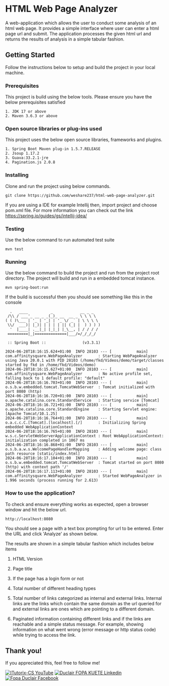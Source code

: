 # HTML Web Page Analyzer

A web-application which allows the user to conduct some analysis of an html web page. It provides a
simple interface where user can enter a html page url and submit. The application processes the given html url
and returns the results of analysis in a simple tabular fashion.

## Getting Started

Follow the instructions below to setup and build the project in your local machine.

### Prerequisites

This project is build using the below tools. Please ensure you have the below prerequisites satisfied

```
1. JDK 17 or above
2. Maven 3.6.3 or above
```

### Open source libraries or plug-ins used

This project uses the below open source libraries, frameworks and plugins.

```
1. Spring Boot Maven plug-in 1.5.7.RELEASE
2. Jsoup 1.17.2
3. Guava:33.2.1-jre
4. Pagination.js 2.0.8
```


### Installing

Clone and run the project using below commands.
```
git clone https://github.com/weshare237/html-web-page-analyzer.git

```
If you are using a IDE for example Intellij then, import project and choose pom.xml file. For more information
you can check out the link https://spring.io/guides/gs/intellij-idea/

### Testing

Use the below command to run automated test suite

```
mvn test
```

### Running

Use the below command to build the project and run from the project root directory.
The project will build and run in a embedded tomcat instance.

```
mvn spring-boot:run
```

If the build is successful then you should see something like this in the console

```
  .   ____          _            __ _ _
 /\\ / ___'_ __ _ _(_)_ __  __ _ \ \ \ \
( ( )\___ | '_ | '_| | '_ \/ _` | \ \ \ \
 \\/  ___)| |_)| | | | | || (_| |  ) ) ) )
  '  |____| .__|_| |_|_| |_\__, | / / / /
 =========|_|==============|___/=/_/_/_/

 :: Spring Boot ::                (v3.3.1)

2024-06-28T18:16:15.624+01:00  INFO 28103 --- [           main] com.affinitysquare.WebPageAnalyzer       : Starting WebPageAnalyzer using Java 20.0.1 with PID 28103 (/home/fkd/Videos/demo/target/classes started by fkd in /home/fkd/Videos/demo)
2024-06-28T18:16:15.627+01:00  INFO 28103 --- [           main] com.affinitysquare.WebPageAnalyzer       : No active profile set, falling back to 1 default profile: "default"
2024-06-28T18:16:16.703+01:00  INFO 28103 --- [           main] o.s.b.w.embedded.tomcat.TomcatWebServer  : Tomcat initialized with port 8080 (http)
2024-06-28T18:16:16.720+01:00  INFO 28103 --- [           main] o.apache.catalina.core.StandardService   : Starting service [Tomcat]
2024-06-28T18:16:16.721+01:00  INFO 28103 --- [           main] o.apache.catalina.core.StandardEngine    : Starting Servlet engine: [Apache Tomcat/10.1.25]
2024-06-28T18:16:16.764+01:00  INFO 28103 --- [           main] o.a.c.c.C.[Tomcat].[localhost].[/]       : Initializing Spring embedded WebApplicationContext
2024-06-28T18:16:16.765+01:00  INFO 28103 --- [           main] w.s.c.ServletWebServerApplicationContext : Root WebApplicationContext: initialization completed in 1067 ms
2024-06-28T18:16:16.868+01:00  INFO 28103 --- [           main] o.s.b.a.w.s.WelcomePageHandlerMapping    : Adding welcome page: class path resource [static/index.html]
2024-06-28T18:16:17.104+01:00  INFO 28103 --- [           main] o.s.b.w.embedded.tomcat.TomcatWebServer  : Tomcat started on port 8080 (http) with context path '/'
2024-06-28T18:16:17.113+01:00  INFO 28103 --- [           main] com.affinitysquare.WebPageAnalyzer       : Started WebPageAnalyzer in 1.996 seconds (process running for 2.613)
```


### How to use the application?

To check and ensure everything works as expected, open a browser window and hit the below url.

```
http://localhost:8080
```

You should see a page with a text box prompting for url to be entered. Enter the URL
and click 'Analyze' as shown below.

The results are shown in a simple tabular fashion which includes below items
1. HTML Version
2. Page title
3. If the page has a login form or not
4. Total number of different heading types
5. Total number of links categorized as internal and external links. Internal links are the links which contain the
   same domain as the url queried for and external links are ones which are pointing to a different domain.

6. Paginated information containing different links and if the links are reachable and a simple status message.
   For example, showing information on what went wrong (error message or http status code) while trying to access the link.

## Thank you!

If you appreciated this, feel free to follow me!

[![ITutorix-CS YouTube](https://img.shields.io/badge/YouTube-FF0000?style=for-the-badge&logo=youtube&logoColor=white)](https://www.youtube.com/@itutorix)
[![Duclair FOPA KUETE Linkedin](https://img.shields.io/badge/LinkedIn-0077B5?style=for-the-badge&logo=linkedin&logoColor=white)](https://www.linkedin.com/in/duclair-fopa/)
[![Fopa Duclair Facebook](https://img.shields.io/badge/Facebook-0077B5?style=for-the-badge&logo=facebook&logoColor=white)](https://www.facebook.com/duclair.kuete.3)